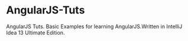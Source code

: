 AngularJS-Tuts
==============

AngularJS Tuts. Basic Examples for learning AngularJS.Written in IntelliJ Idea 13 Ultimate Edition.
